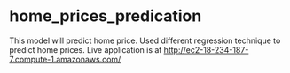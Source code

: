 # home_prices_predication
This model will predict home price. Used different regression technique to predict home prices. Live application is at http://ec2-18-234-187-7.compute-1.amazonaws.com/
